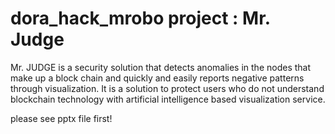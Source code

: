 # dora_hack_mrobo project : Mr. Judge
Mr. JUDGE is a security solution that detects anomalies in the nodes that make up a block chain and quickly and easily reports negative patterns through visualization. It is a solution to protect users who do not understand blockchain technology with artificial intelligence based visualization service.

please see pptx file first! 
